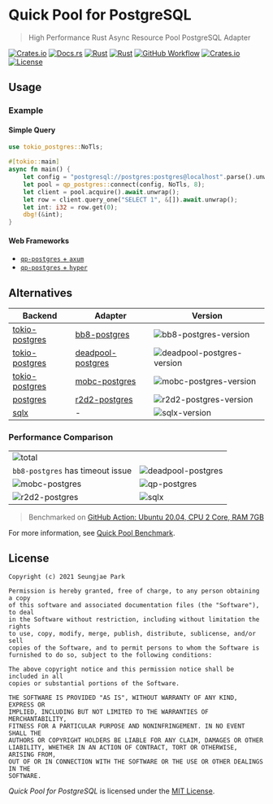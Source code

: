 # Quick Pool for PostgreSQL

> High Performance Rust Async Resource Pool PostgreSQL Adapter

[![Crates.io](https://img.shields.io/crates/v/qp-postgres?style=for-the-badge)](https://crates.io/crates/qp-postgres)
[![Docs.rs](https://img.shields.io/docsrs/qp-postgres?style=for-the-badge)](https://docs.rs/qp-postgres)
[![Rust](https://img.shields.io/badge/rust-2021-black.svg?style=for-the-badge)](https://doc.rust-lang.org/edition-guide/rust-2021/index.html)
[![Rust](https://img.shields.io/badge/rustc-1.56+-black.svg?style=for-the-badge)](https://blog.rust-lang.org/2021/10/21/Rust-1.56.0.html)
[![GitHub Workflow](https://img.shields.io/github/workflow/status/Astro36/qp/Quick%20Pool%20for%20PostgreSQL?style=for-the-badge)](https://github.com/Astro36/qp/actions/workflows/qp-postgres.yml)
[![Crates.io](https://img.shields.io/crates/d/qp-postgres?style=for-the-badge)](https://crates.io/crates/qp-postgres)
[![License](https://img.shields.io/crates/l/qp-postgres?style=for-the-badge)](./LICENSE) 

## Usage

### Example

#### Simple Query

```rust
use tokio_postgres::NoTls;

#[tokio::main]
async fn main() {
    let config = "postgresql://postgres:postgres@localhost".parse().unwrap();
    let pool = qp_postgres::connect(config, NoTls, 8);
    let client = pool.acquire().await.unwrap();
    let row = client.query_one("SELECT 1", &[]).await.unwrap();
    let int: i32 = row.get(0);
    dbg!(&int);
}
```

#### Web Frameworks

- [`qp-postgres` + `axum`](/examples/postgres-axum)
- [`qp-postgres` + `hyper`](/examples/postgres-hyper)

## Alternatives

| Backend          | Adapter             | Version                      |
| ---------------- | ------------------- | ---------------------------- |
| [tokio-postgres] | [bb8-postgres]      | ![bb8-postgres-version]      |
| [tokio-postgres] | [deadpool-postgres] | ![deadpool-postgres-version] |
| [tokio-postgres] | [mobc-postgres]     | ![mobc-postgres-version]     |
| [postgres]       | [r2d2-postgres]     | ![r2d2-postgres-version]     |
| [sqlx]           | -                   | ![sqlx-version]              |

### Performance Comparison

<table>
<tr>
<td colspan="2"><img src="https://astro36.github.io/qp/postgres/pool=16%20worker=64/report/violin.svg" alt="total"></td>
</tr>
<tr>
<td><code>bb8-postgres</code> has timeout issue</td>
<td><img src="https://astro36.github.io/qp/postgres/deadpool/pool=16%20worker=64/report/pdf.svg" alt="deadpool-postgres"></td>
</tr>
<tr>
<td><img src="https://astro36.github.io/qp/postgres/mobc/pool=16%20worker=64/report/pdf.svg" alt="mobc-postgres"></td>
<td><img src="https://astro36.github.io/qp/postgres/qp/pool=16%20worker=64/report/pdf.svg" alt="qp-postgres"></td>
</tr>
<tr>
<td><img src="https://astro36.github.io/qp/postgres/r2d2/pool=16%20worker=64/report/pdf.svg" alt="r2d2-postgres"></td>
<td><img src="https://astro36.github.io/qp/postgres/sqlx/pool=16%20worker=64/report/pdf.svg" alt="sqlx"></td>
</tr>
</table>

> Benchmarked on [GitHub Action: Ubuntu 20.04, CPU 2 Core, RAM 7GB](https://docs.github.com/en/actions/using-github-hosted-runners/about-github-hosted-runners#supported-runners-and-hardware-resources)

For more information, see [Quick Pool Benchmark](/qp-bench/README.md).

## License

```text
Copyright (c) 2021 Seungjae Park

Permission is hereby granted, free of charge, to any person obtaining a copy
of this software and associated documentation files (the "Software"), to deal
in the Software without restriction, including without limitation the rights
to use, copy, modify, merge, publish, distribute, sublicense, and/or sell
copies of the Software, and to permit persons to whom the Software is
furnished to do so, subject to the following conditions:

The above copyright notice and this permission notice shall be included in all
copies or substantial portions of the Software.

THE SOFTWARE IS PROVIDED "AS IS", WITHOUT WARRANTY OF ANY KIND, EXPRESS OR
IMPLIED, INCLUDING BUT NOT LIMITED TO THE WARRANTIES OF MERCHANTABILITY,
FITNESS FOR A PARTICULAR PURPOSE AND NONINFRINGEMENT. IN NO EVENT SHALL THE
AUTHORS OR COPYRIGHT HOLDERS BE LIABLE FOR ANY CLAIM, DAMAGES OR OTHER
LIABILITY, WHETHER IN AN ACTION OF CONTRACT, TORT OR OTHERWISE, ARISING FROM,
OUT OF OR IN CONNECTION WITH THE SOFTWARE OR THE USE OR OTHER DEALINGS IN THE
SOFTWARE.
```

*Quick Pool for PostgreSQL* is licensed under the [MIT License](/qp-postgres/LICENSE).

[tokio-postgres]: https://crates.io/crates/tokio-postgres
[postgres]: https://crates.io/crates/postgres
[sqlx]: https://crates.io/crates/sqlx

[bb8-postgres]: https://crates.io/crates/bb8-postgres
[deadpool-postgres]: https://crates.io/crates/deadpool-postgres
[mobc-postgres]: https://crates.io/crates/mobc-postgres
[qp-postgres]: https://crates.io/crates/qp-postgres
[r2d2-postgres]: https://crates.io/crates/r2d2-postgres

[bb8-postgres-version]: https://img.shields.io/crates/v/bb8-postgres?style=for-the-badge
[deadpool-postgres-version]: https://img.shields.io/crates/v/deadpool-postgres?style=for-the-badge
[mobc-postgres-version]: https://img.shields.io/crates/v/mobc-postgres?style=for-the-badge
[qp-postgres-version]: https://img.shields.io/crates/v/qp-postgres?style=for-the-badge
[r2d2-postgres-version]: https://img.shields.io/crates/v/r2d2-postgres?style=for-the-badge
[sqlx-version]: https://img.shields.io/crates/v/sqlx?style=for-the-badge

